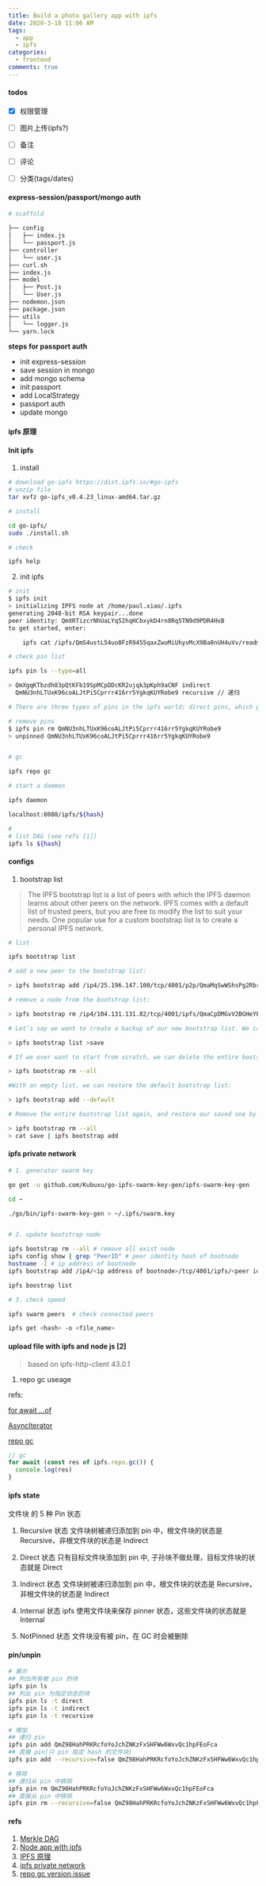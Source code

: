 ```yaml
---
title: Build a photo gallery app with ipfs
date: 2020-3-18 11:06 AM
tags:
  - app
  - ipfs
categories:
  - frontend
comments: true
---
```


#### todos

- [x] 权限管理
- [ ] 图片上传(ipfs?)
- [ ] 备注
- [ ] 评论
- [ ] 分类(tags/dates)


#### express-session/passport/mongo auth

```sh
# scaffold

├── config
│   ├── index.js
│   └── passport.js
├── controller
│   └── user.js
├── curl.sh
├── index.js
├── model
│   ├── Post.js
│   └── User.js
├── nodemon.json
├── package.json
├── utils
│   └── logger.js
└── yarn.lock

```
**steps for passport auth**
- init express-session
- save session in mongo
- add mongo schema
- init passport
- add LocalStrategy
- passport auth
- update mongo

#### ipfs 原理
#### Init ipfs
1. install 

```sh
# download go-ipfs https://dist.ipfs.io/#go-ipfs
# unzip file
tar xvfz go-ipfs_v0.4.23_linux-amd64.tar.gz

# install

cd go-ipfs/
sudo ./install.sh 

# check

ipfs help

```
2. init ipfs

```sh
# init
$ ipfs init
> initializing IPFS node at /home/paul.xiao/.ipfs
generating 2048-bit RSA keypair...done
peer identity: QmXRTizcrNhUaLYq52hqHCbxykD4rn8Rq5TN9d9PDR4HvB
to get started, enter:

	ipfs cat /ipfs/QmS4ustL54uo8FzR9455qaxZwuMiUhyvMcX9Ba8nUH4uVv/readme*

# check pin list

ipfs pin ls --type=all

> QmXgqKTbzdh83pQtKFb19SpMCpDDcKR2ujqk3pKph9aCNF indirect
  QmNU3nhLTUxK96coALJtPi5Cprrr416rr5YgkqKUYRobe9 recursive // 递归

# There are three types of pins in the ipfs world; direct pins, which pin just a single block, and no others in relation to it. recursive pins, which pin a given block and all of its children, and indirect pins, which are the result of a given blocks parent being pinned recursively.

# remove pins
$ ipfs pin rm QmNU3nhLTUxK96coALJtPi5Cprrr416rr5YgkqKUYRobe9
> unpinned QmNU3nhLTUxK96coALJtPi5Cprrr416rr5YgkqKUYRobe9


# gc

ipfs repo gc 

# start a daemon

ipfs daemon

localhost:8080/ipfs/${hash}

# 
# list DAG (see refs [1])
ipfs ls ${hash}

```

#### configs

1. bootstrap list 

> The IPFS bootstrap list is a list of peers with which the IPFS daemon learns about other peers on the network. IPFS comes with a default list of trusted peers, but you are free to modify the list to suit your needs. One popular use for a custom bootstrap list is to create a personal IPFS network.

```sh
# list 

ipfs bootstrap list

# add a new peer to the bootstrap list:

> ipfs bootstrap add /ip4/25.196.147.100/tcp/4001/p2p/QmaMqSwWShsPg2RbredZtoneFjXhim7AQkqbLxib45Lx4S

# remove a node from the bootstrap list:

> ipfs bootstrap rm /ip4/104.131.131.82/tcp/4001/ipfs/QmaCpDMGvV2BGHeYERUEnRQAwe3N8SzbUtfsmvsqQLuvuJ

# Let’s say we want to create a backup of our new bootstrap list. We can easily do this by redirecting stdout of ipfs bootstrap list to a file:

> ipfs bootstrap list >save

# If we ever want to start from scratch, we can delete the entire bootstrap list at once:

> ipfs bootstrap rm --all

#With an empty list, we can restore the default bootstrap list:

> ipfs bootstrap add --default

# Remove the entire bootstrap list again, and restore our saved one by piping the contents of the saved file to ipfs bootstrap add:

> ipfs bootstrap rm --all
> cat save | ipfs bootstrap add


```
#### ipfs private network
```sh
# 1. generator swarm key

go get -u github.com/Kubuxu/go-ipfs-swarm-key-gen/ipfs-swarm-key-gen

cd ~

./go/bin/ipfs-swarm-key-gen > ~/.ipfs/swarm.key


# 2. update bootstrap node

ipfs bootstrap rm --all # remove all exist node
ipfs config show | grep "PeerID" # peer identity hash of bootnode
hostname -I # ip address of bootnode
ipfs bootstrap add /ip4/<ip address of bootnode>/tcp/4001/ipfs/<peer identity hash of bootnode> # add new node

ipfs boostrap list 

# 3. check speed

ipfs swarm peers  # check connected peers

ipfs get <hash> -o <file_name>

```
#### upload file with ipfs and node js [2]
> based on ipfs-http-client 43.0.1

1. repo gc useage

refs: 

[for await ...of](https://developer.mozilla.org/en-US/docs/Web/JavaScript/Reference/Statements/for-await...of)

[AsyncIterator](https://developer.mozilla.org/en-US/docs/Web/JavaScript/Reference/Global_Objects/AsyncIterator)

[repo gc](https://github.com/ipfs/js-ipfs/blob/master/docs/core-api/REPO.md#repogc)

```js
// gc
for await (const res of ipfs.repo.gc()) {
  console.log(res)
}

```





#### ipfs state

文件块 的 5 种 Pin 状态
1. Recursive 状态
文件块树被递归添加到 pin 中，根文件块的状态是 Recursive，非根文件块的状态是 Indirect

2. Direct 状态
只有目标文件块添加到 pin 中, 子孙块不做处理，目标文件块的状态就是 Direct

3. Indirect 状态
文件块树被递归添加到 pin 中，根文件块的状态是 Recursive，非根文件块的状态是 Indirect

4. Internal 状态
ipfs 使用文件块来保存 pinner 状态，这些文件块的状态就是 Internal

5. NotPinned 状态
文件块没有被 pin，在 GC 时会被删除


#### pin/unpin

```sh
# 展示
## 列出所有被 pin 的块
ipfs pin ls
## 列出 pin 为指定状态的块
ipfs pin ls -t direct
ipfs pin ls -t indirect
ipfs pin ls -t recursive

# 增加
## 递归 pin
ipfs pin add QmZ98HahPRKRcfoYoJchZNKzFxSHFWw6WxvQc1hpFEoFca
## 直接 pin(只 pin 指定 hash 的文件块)
ipfs pin add --recursive=false QmZ98HahPRKRcfoYoJchZNKzFxSHFWw6WxvQc1hpFEoFca

# 移除
## 递归从 pin 中移除
ipfs pin rm QmZ98HahPRKRcfoYoJchZNKzFxSHFWw6WxvQc1hpFEoFca
## 直接从 pin 中移除
ipfs pin rm --recursive=false QmZ98HahPRKRcfoYoJchZNKzFxSHFWw6WxvQc1hpFEoFca
```


#### refs
1. [Merkle DAG](https://docs.ipfs.io/guides/concepts/merkle-dag/)
2. [Node app with ipfs](https://steemit.com/utopian-io/@hsynterkr/ipfs-tutorial-2-build-a-nodejs-app-for-ipfs)
3. [IPFS 原理](https://www.jianshu.com/p/3f7cc1ee9ec4)
4. [ipfs private network](https://medium.com/@s_van_laar/deploy-a-private-ipfs-network-on-ubuntu-in-5-steps-5aad95f7261b)
5. [repo gc version issue](https://github.com/ipfs/js-ipfs/issues/2985)
